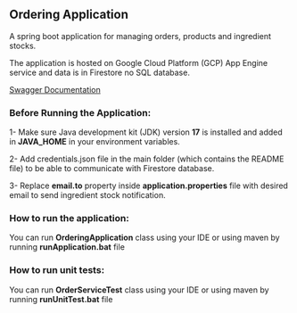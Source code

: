 ## Ordering Application

A spring boot application for managing orders, products and ingredient stocks.

The application is hosted on Google Cloud Platform (GCP) App Engine service and data is in Firestore no SQL database.

<a href="https://inspired-bazaar-431614-v1.nw.r.appspot.com/api/swagger-ui/index.html#" target="_blank">Swagger
Documentation</a>

### Before Running the Application:

1- Make sure Java development kit (JDK) version **17** is installed and added in **JAVA_HOME** in your environment
variables.

2- Add credentials.json file in the main folder (which contains the README file) to be able to communicate with
Firestore database.

3- Replace **email.to** property inside **application.properties** file with desired email to send ingredient
stock notification.

### How to run the application:

You can run **OrderingApplication** class using your IDE or using maven by running **runApplication.bat** file

### How to run unit tests:

You can run **OrderServiceTest** class using your IDE or using maven by running **runUnitTest.bat** file

